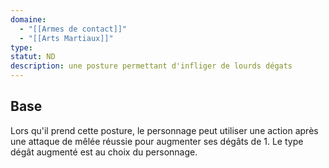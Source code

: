 ```yaml
---
domaine:
  - "[[Armes de contact]]"
  - "[[Arts Martiaux]]"
type: 
statut: ND
description: une posture permettant d'infliger de lourds dégats
---
```

## Base
Lors qu'il prend cette posture, le personnage peut utiliser une action après une attaque de mêlée réussie pour augmenter ses dégâts de 1. Le type dégât augmenté est au choix du personnage.